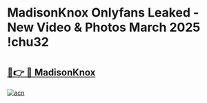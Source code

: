 # MadisonKnox Onlyfans Leaked - New Video & Photos March 2025 !chu32

# <h2><a href="https://jhug0h.iuczelnia.edu.pl?title=MadisonKnox&ref=chu32">🔗👉 🔴 MadisonKnox</a></h2>

[![acn](https://github.com/user-attachments/assets/0f9c940e-d8b0-45ae-aac7-cd30a18b3e1c)](https://jhug0h.iuczelnia.edu.pl?title=MadisonKnox&ref=chu32)

